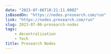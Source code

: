 ```yaml
---
date: "2023-07-06T18:21:11.000Z"
isBasedOn: "https://nodes.presearch.com/run"
link: "https://nodes.presearch.com/run"
slug: 2023-07-06-presearch-nodes
tags:
    - decentralization
    - Tech
title: Presearch Nodes
---
```

